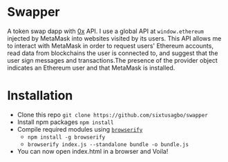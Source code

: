 # Swapper
A token swap dapp with [0x](https://0x.org) API.
I use a global API at `window.ethereum` injected by MetaMask into websites visited by its users.
This API allows me to interact with MetaMask in order to request users' Ethereum accounts, read data from blockchains the user is connected to, and suggest that the user sign messages and transactions.The presence of the provider object indicates an Ethereum user and that MetaMask is installed.

# Installation
- Clone this repo `git clone https://github.com/sixtusagbo/swapper`
- Install npm packages `npm install`
- Compile required modules using [`browserify`](https://browserify.org/)
  - `npm install -g browserify`
  - `browserify index.js --standalone bundle -o bundle.js`
- You can now open index.html in a browser and Voila!